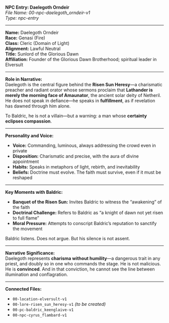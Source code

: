**NPC Entry: Daelegoth Orndeir**  
*File Name: 00-npc-daelegoth_orndeir-v1*  
*Type: npc-entry*

---

**Name:** Daelegoth Orndeir  
**Race:** Genasi (Fire)  
**Class:** Cleric (Domain of Light)  
**Alignment:** Lawful Neutral  
**Title:** Sunlord of the Glorious Dawn  
**Affiliation:** Founder of the Glorious Dawn Brotherhood; spiritual leader in Elversult

---

**Role in Narrative:**  
Daelegoth is the central figure behind the **Risen Sun Heresy**—a charismatic preacher and radiant orator whose sermons proclaim that **Lathander is merely the morning face of Amaunator**, the ancient solar deity of Netheril. He does not speak in defiance—he speaks in **fulfillment**, as if revelation has dawned through him alone.

To Baldric, he is not a villain—but a warning: a man whose **certainty eclipses compassion**.

---

**Personality and Voice:**  
- **Voice:** Commanding, luminous, always addressing the crowd even in private  
- **Disposition:** Charismatic and precise, with the aura of divine appointment  
- **Habits:** Speaks in metaphors of light, rebirth, and inevitability  
- **Beliefs:** Doctrine must evolve. The faith must survive, even if it must be reshaped

---

**Key Moments with Baldric:**  
- **Banquet of the Risen Sun:** Invites Baldric to witness the “awakening” of the faith  
- **Doctrinal Challenge:** Refers to Baldric as “a knight of dawn not yet risen to full flame”  
- **Moral Pressure:** Attempts to conscript Baldric’s reputation to sanctify the movement

Baldric listens. Does not argue. But his silence is not assent.

---

**Narrative Significance:**  
Daelegoth represents **charisma without humility**—a dangerous trait in any priest, and doubly so in one who commands the stage. He is not malicious. He is **convinced**. And in that conviction, he cannot see the line between illumination and conflagration.

---

**Connected Files:**  
- `00-location-elversult-v1`  
- `00-lore-risen_sun_heresy-v1` *(to be created)*  
- `00-pc-baldric_keenglaive-v1`  
- `00-npc-cyrus_flambard-v1`